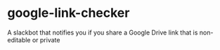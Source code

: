 # google-link-checker
A slackbot that notifies you if you share a Google Drive link that is non-editable or private
